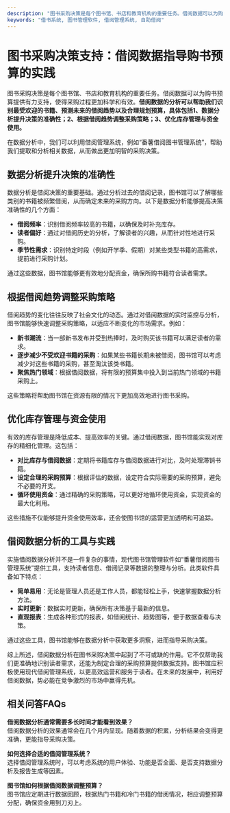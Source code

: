 ```yaml
---
description: "图书采购决策是每个图书馆、书店和教育机构的重要任务。借阅数据可以为购书预算提供有力支持，使得采购过程更加科学和有效。**借阅数据的分析可以帮助我们识别最受欢迎的书籍、预测未来的借阅趋势以及合理规划预算，具体包括1、数据分析提升决策的准确性；2、根据借阅趋势调整采购策略；3、优化库存管理与资金使用。** "
keywords: "借书系统, 图书管理软件, 借阅管理系统, 自助借阅"
---
```

# 图书采购决策支持：借阅数据指导购书预算的实践

图书采购决策是每个图书馆、书店和教育机构的重要任务。借阅数据可以为购书预算提供有力支持，使得采购过程更加科学和有效。**借阅数据的分析可以帮助我们识别最受欢迎的书籍、预测未来的借阅趋势以及合理规划预算，具体包括1、数据分析提升决策的准确性；2、根据借阅趋势调整采购策略；3、优化库存管理与资金使用。** 

在数据分析中，我们可以利用借阅管理系统，例如“番薯借阅图书管理系统”，帮助我们提取和分析相关数据，从而做出更加明智的采购决策。

## 数据分析提升决策的准确性

数据分析是借阅决策的重要基础。通过分析过去的借阅记录，图书馆可以了解哪些类别的书籍被频繁借阅，从而确定未来的采购方向。以下是数据分析能够提高决策准确性的几个方面：

- **借阅频率**：识别借阅频率较高的书籍，以确保及时补充库存。
- **读者偏好**：通过对借阅历史的分析，了解读者的兴趣，从而针对性地进行采购。
- **季节性需求**：识别特定时段（例如开学季、假期）对某些类型书籍的高需求，提前进行采购计划。

通过这些数据，图书馆能够更有效地分配资金，确保所购书籍符合读者需求。

## 根据借阅趋势调整采购策略

借阅趋势的变化往往反映了社会文化的动态。通过对借阅数据的实时监控与分析，图书馆能够快速调整采购策略，以适应不断变化的市场需求。例如：

- **新书潮流**：当一部新书发布并受到热捧时，及时购买该书籍可以满足读者的需求。
- **逐步减少不受欢迎书籍的采购**：如果某些书籍长期未被借阅，图书馆可以考虑减少对这些书籍的采购，甚至淘汰该类书籍。
- **聚焦热门领域**：根据借阅数据，将有限的预算集中投入到当前热门领域的书籍采购上。

这些策略将帮助图书馆在资源有限的情况下更加高效地进行图书采购。

## 优化库存管理与资金使用

有效的库存管理是降低成本、提高效率的关键。通过借阅数据，图书馆能实现对库存的精细化管理。这包括：

- **对比库存与借阅数据**：定期将书籍库存与借阅数据进行对比，及时处理滞销书籍。
- **设定合理的采购预算**：根据评估的数据，设定符合实际需要的采购预算，避免不必要的开支。
- **循环使用资金**：通过精确的采购策略，可以更好地循环使用资金，实现资金的最大化利用。

这些措施不仅能够提升资金使用效率，还会使图书馆的运营更加透明和可追踪。

## 借阅数据分析的工具与实践

实施借阅数据分析并不是一件复杂的事情，现代图书馆管理软件如“番薯借阅图书管理系统”提供工具，支持读者信息、借阅记录等数据的整理与分析。此类软件具备如下特点：

- **简单易用**：无论是管理人员还是工作人员，都能轻松上手，快速掌握数据分析方法。
- **实时更新**：数据实时更新，确保所有决策基于最新的信息。
- **直观报表**：生成各种形式的报表，如借阅统计、趋势图等，便于数据查看与决策。

通过这些工具，图书馆能够在数据分析中获取更多洞察，进而指导采购决策。

综上所述，借阅数据分析在图书采购决策中起到了不可或缺的作用。它不仅帮助我们更准确地识别读者需求，还能为制定合理的采购预算提供数据支持。图书馆应积极使用现代借阅管理系统，以更高效运营和服务于读者。在未来的发展中，利用好借阅数据，势必能在竞争激烈的市场中赢得先机。

## 相关问答FAQs

**借阅数据分析通常需要多长时间才能看到效果？**  
借阅数据分析的效果通常会在几个月内显现。随着数据的积累，分析结果会变得更准确，更能指导采购决策。

**如何选择合适的借阅管理系统？**  
选择借阅管理系统时，可以考虑系统的用户体验、功能是否全面、是否支持数据分析及报告生成等因素。

**图书馆如何根据借阅数据调整预算？**  
图书馆应定期进行数据回顾，根据热门书籍和冷门书籍的借阅情况，相应调整预算分配，确保资金用到刀刃上。
